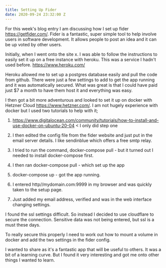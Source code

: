 ```yaml
---
title: Setting Up Fider
date: 2020-09-24 23:32:00 Z
---
```


For this week's blog entry I am discussing how I set up fider https://getfider.com/.  Fider is a fantastic, super simple tool to help involve users in software development.  It allows people to post an idea and it can be up voted by other users.

Initially, when I went onto the site x. I was able to follow the instructions to easily set it up on a free instance with heroku.  This was a service I hadn't used before.  https://www.heroku.com/

Heroku allowed me to set up a postgres database easily and pull the code from github.  There were just a few settings to add to get the app running and it was automatically secured.  What was great is that I could have paid just $7 a month to have them host it and everything was easy.

I then got a bit more adventurous and looked to set it up on docker with Hetzner Cloud https://www.hetzner.com/.  I am not hugely experience with docker but I used two tutorials to help with it;

1. https://www.digitalocean.com/community/tutorials/how-to-install-and-use-docker-on-ubuntu-20-04 < I only did step one

2. I then edited the config file from the fider website and just put in the email server details.  I like sendinblue which offers a free smtp relay.

3. I tried to run the command, docker-compose pull - but it turned out I needed to install docker-compose first.

4. I then ran docker-compose pull - which set up the app

5. docker-compose up - got the app running.

6. I entered http//mydomain.com:9999 in my browser and was quickly taken to the setup page.

7. Just added my email address, verified and was in the web interface changing settings.

I found the ssl settings difficult.  So instead I decided to use cloudflare to secure the connection.  Sensitive data was not being entered, but ssl is a must these days.

To really secure this properly I need to work out how to mount a volume in docker and add the two settings in the fider config.

I wanted to share as it's a fantastic app that will be useful to others.  It was a bit of a learning curve.  But I found it very interesting and got me onto other things I wanted to learn.